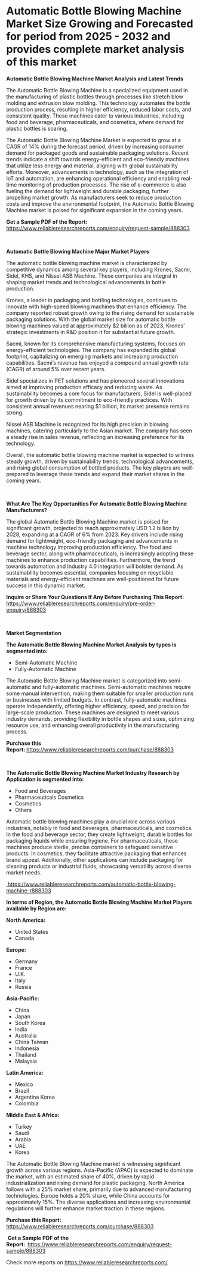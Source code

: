 <p><h1>Automatic Bottle Blowing Machine Market Size Growing and Forecasted for period from 2025 - 2032 and provides complete market analysis of this market</h1></p><p><strong>Automatic Bottle Blowing Machine Market Analysis and Latest Trends</strong></p>
<p><p>The Automatic Bottle Blowing Machine is a specialized equipment used in the manufacturing of plastic bottles through processes like stretch blow molding and extrusion blow molding. This technology automates the bottle production process, resulting in higher efficiency, reduced labor costs, and consistent quality. These machines cater to various industries, including food and beverage, pharmaceuticals, and cosmetics, where demand for plastic bottles is soaring.</p><p>The Automatic Bottle Blowing Machine Market is expected to grow at a CAGR of 14% during the forecast period, driven by increasing consumer demand for packaged goods and sustainable packaging solutions. Recent trends indicate a shift towards energy-efficient and eco-friendly machines that utilize less energy and material, aligning with global sustainability efforts. Moreover, advancements in technology, such as the integration of IoT and automation, are enhancing operational efficiency and enabling real-time monitoring of production processes. The rise of e-commerce is also fueling the demand for lightweight and durable packaging, further propelling market growth. As manufacturers seek to reduce production costs and improve the environmental footprint, the Automatic Bottle Blowing Machine market is poised for significant expansion in the coming years.</p></p>
<p><strong>Get a Sample PDF of the Report:&nbsp;</strong> <a href="https://www.reliableresearchreports.com/enquiry/request-sample/888303?utm_campaign=2211&utm_medium=2&utm_source=Github&utm_content=ia&utm_term=21022025&utm_id=automatic-bottle-blowing-machine">https://www.reliableresearchreports.com/enquiry/request-sample/888303</a></p>
<p>&nbsp;</p>
<p><strong>Automatic Bottle Blowing Machine Major Market Players</strong></p>
<p><p>The automatic bottle blowing machine market is characterized by competitive dynamics among several key players, including Krones, Sacmi, Sidel, KHS, and Nissei ASB Machine. These companies are integral in shaping market trends and technological advancements in bottle production.</p><p>Krones, a leader in packaging and bottling technologies, continues to innovate with high-speed blowing machines that enhance efficiency. The company reported robust growth owing to the rising demand for sustainable packaging solutions. With the global market size for automatic bottle blowing machines valued at approximately $2 billion as of 2023, Krones’ strategic investments in R&D position it for substantial future growth.</p><p>Sacmi, known for its comprehensive manufacturing systems, focuses on energy-efficient technologies. The company has expanded its global footprint, capitalizing on emerging markets and increasing production capabilities. Sacmi’s revenue has enjoyed a compound annual growth rate (CAGR) of around 5% over recent years.</p><p>Sidel specializes in PET solutions and has pioneered several innovations aimed at improving production efficacy and reducing waste. As sustainability becomes a core focus for manufacturers, Sidel is well-placed for growth driven by its commitment to eco-friendly practices. With consistent annual revenues nearing $1 billion, its market presence remains strong.</p><p>Nissei ASB Machine is recognized for its high precision in blowing machines, catering particularly to the Asian market. The company has seen a steady rise in sales revenue, reflecting an increasing preference for its technology.</p><p>Overall, the automatic bottle blowing machine market is expected to witness steady growth, driven by sustainability trends, technological advancements, and rising global consumption of bottled products. The key players are well-prepared to leverage these trends and expand their market shares in the coming years.</p></p>
<p>&nbsp;</p>
<p><strong>What Are The Key Opportunities For Automatic Bottle Blowing Machine Manufacturers?</strong></p>
<p><p>The global Automatic Bottle Blowing Machine market is poised for significant growth, projected to reach approximately USD 1.2 billion by 2028, expanding at a CAGR of 6% from 2023. Key drivers include rising demand for lightweight, eco-friendly packaging and advancements in machine technology improving production efficiency. The food and beverage sector, along with pharmaceuticals, is increasingly adopting these machines to enhance production capabilities. Furthermore, the trend towards automation and Industry 4.0 integration will bolster demand. As sustainability becomes essential, companies focusing on recyclable materials and energy-efficient machines are well-positioned for future success in this dynamic market.</p></p>
<p><strong>Inquire or Share Your Questions If Any Before Purchasing This Report:</strong> <a href="https://www.reliableresearchreports.com/enquiry/pre-order-enquiry/888303?utm_campaign=2211&utm_medium=2&utm_source=Github&utm_content=ia&utm_term=21022025&utm_id=automatic-bottle-blowing-machine">https://www.reliableresearchreports.com/enquiry/pre-order-enquiry/888303</a></p>
<p>&nbsp;</p>
<p><strong>Market Segmentation</strong></p>
<p><strong>The Automatic Bottle Blowing Machine Market Analysis by types is segmented into:</strong></p>
<p><ul><li>Semi-Automatic Machine</li><li>Fully-Automatic Machine</li></ul></p>
<p><p>The Automatic Bottle Blowing Machine market is categorized into semi-automatic and fully-automatic machines. Semi-automatic machines require some manual intervention, making them suitable for smaller production runs or businesses with limited budgets. In contrast, fully-automatic machines operate independently, offering higher efficiency, speed, and precision for large-scale production. These machines are designed to meet various industry demands, providing flexibility in bottle shapes and sizes, optimizing resource use, and enhancing overall productivity in the manufacturing process.</p></p>
<p><strong>Purchase this Report:&nbsp;</strong><a href="https://www.reliableresearchreports.com/purchase/888303?utm_campaign=2211&utm_medium=2&utm_source=Github&utm_content=ia&utm_term=21022025&utm_id=automatic-bottle-blowing-machine">https://www.reliableresearchreports.com/purchase/888303</a></p>
<p>&nbsp;</p>
<p><strong>The Automatic Bottle Blowing Machine Market Industry Research by Application is segmented into:</strong></p>
<p><ul><li>Food and Beverages</li><li>Pharmaceuticals Cosmetics</li><li>Cosmetics</li><li>Others</li></ul></p>
<p><p>Automatic bottle blowing machines play a crucial role across various industries, notably in food and beverages, pharmaceuticals, and cosmetics. In the food and beverage sector, they create lightweight, durable bottles for packaging liquids while ensuring hygiene. For pharmaceuticals, these machines produce sterile, precise containers to safeguard sensitive products. In cosmetics, they facilitate attractive packaging that enhances brand appeal. Additionally, other applications can include packaging for cleaning products or industrial fluids, showcasing versatility across diverse market needs.</p></p>
<p><a href="https://www.reliableresearchreports.com/automatic-bottle-blowing-machine-r888303?utm_campaign=2211&utm_medium=2&utm_source=Github&utm_content=ia&utm_term=21022025&utm_id=automatic-bottle-blowing-machine">&nbsp;https://www.reliableresearchreports.com/automatic-bottle-blowing-machine-r888303</a></p>
<p><strong>In terms of Region, the Automatic Bottle Blowing Machine Market Players available by Region are:</strong></p>
<p>
    <p> <strong> North America: </strong>
        <ul>
            <li>United States</li>
            <li>Canada</li>
        </ul>
        </p> 
    <p> <strong> Europe: </strong>
        <ul>
            <li>Germany</li>
            <li>France</li>
            <li>U.K.</li>
            <li>Italy</li>
            <li>Russia</li>
        </ul>
        </p> 
    <p> <strong> Asia-Pacific: </strong>
        <ul>
            <li>China</li>
            <li>Japan</li>
            <li>South Korea</li>
            <li>India</li>
            <li>Australia</li>
            <li>China Taiwan</li>
            <li>Indonesia</li>
            <li>Thailand</li>
            <li>Malaysia</li>
        </ul>
        </p> 
    <p> <strong> Latin America: </strong>
        <ul>
            <li>Mexico</li>
            <li>Brazil</li>
            <li>Argentina Korea</li>
            <li>Colombia</li>
        </ul>
        </p> 
    <p> <strong> Middle East & Africa: </strong>
        <ul>
            <li>Turkey</li>
            <li>Saudi</li>
            <li>Arabia</li>
            <li>UAE</li>
            <li>Korea</li>
        </ul>
    </p>
    </p>
<p><p>The Automatic Bottle Blowing Machine market is witnessing significant growth across various regions. Asia-Pacific (APAC) is expected to dominate the market, with an estimated share of 40%, driven by rapid industrialization and rising demand for plastic packaging. North America follows with a 25% market share, primarily due to advanced manufacturing technologies. Europe holds a 20% share, while China accounts for approximately 15%. The diverse applications and increasing environmental regulations will further enhance market traction in these regions.</p></p>
<p><strong>Purchase this Report: </strong><a href="https://www.reliableresearchreports.com/purchase/888303?utm_campaign=2211&utm_medium=2&utm_source=Github&utm_content=ia&utm_term=21022025&utm_id=automatic-bottle-blowing-machine">https://www.reliableresearchreports.com/purchase/888303</a></p>
<p>&nbsp;<strong>Get a Sample PDF of the Report:&nbsp;&nbsp;</strong><a href="https://www.reliableresearchreports.com/enquiry/request-sample/888303?utm_campaign=2211&utm_medium=2&utm_source=Github&utm_content=ia&utm_term=21022025&utm_id=automatic-bottle-blowing-machine">https://www.reliableresearchreports.com/enquiry/request-sample/888303</a></p>
<p><strong></strong></p>
<p>Check more reports on <a href="https://www.reliableresearchreports.com/?utm_campaign=2211&utm_medium=2&utm_source=Github&utm_content=ia&utm_term=21022025&utm_id=automatic-bottle-blowing-machine">https://www.reliableresearchreports.com/</a></p>